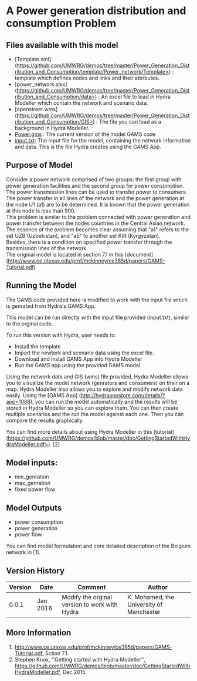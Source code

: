 A Power generation distribution and consumption Problem
=======================================================

Files available with this model
-------------------------------
- [Template.xml] (https://github.com/UMWRG/demos/tree/master/Power_Generation_Distribution_and_Consumption/template/Power_network/Template>) : template which defines nodes and links and their attributes.
- [power_network.xlsx] (https://github.com/UMWRG/demos/tree/master/Power_Generation_Distribution_and_Consumption/data>) : An excel file to load in Hydra Modeller which contain the network and scenario data.
- [openstreet.wms] (https://github.com/UMWRG/demos/tree/master/Power_Generation_Distribution_and_Consumption/GIS>) : The file you can load as a background in Hydra Modeller.
- [Power.gms](https://github.com/UMWRG/demos/tree/master/Power_Generation_Distribution_and_Consumption/model>) : The current version of the model GAMS code
- [input.txt](https://github.com/UMWRG/demos/tree/master/Power_Generation_Distribution_and_Consumption/model>): The input file for the model, containing the network information and data. This is the file Hydra creates using the GAMS App.

Purpose of Model
----------------
Consider a power network comprised of two groups: the first group with power generation facilities and the second group for power consumption.  The power transmission lines can be used to transfer power to consumers.
The power transfer in all lines of the network and the power generation at the node U1 (a1) are to be determined.  It is known that the power generation at this node is less than 900.  
This problem is similar to the problem connected with power generation and power transfer between the nodes countries in the Central Asian network.  The essence of the problem becomes clear assuming that "a1" refers to the set UZB (Uzbekistan), and "a5" to another set KIR (Kyrgyzstan).  
Besides, there is a condition on specified power transfer through the transmission lines of the network.  
The original model is located in section 7.1 in this [document] (http://www.ce.utexas.edu/prof/mckinney/ce385d/papers/GAMS-Tutorial.pdf)

Running the Model
-----------------
The GAMS code provided here is modified to work with the input file which is genrated from Hydra's GAMS App.

This model can be run directly with the input file provided (input.txt), similar to the orginal code.

To run this version with Hydra, user needs to:
- Install the template
- Import the newtork and scenario data using the excel file.
- Download and install GAMS App into Hydra Modeller
- Run the GAMS app using the provided GAMS model.

Using the network data and GIS (wms) file provided, Hydra Modeller allows you to visualize the model network (genrators and consumers) on their on a map. Hydra Modeller also allows you to explore and modify network data easily. Using the [GAMS App] (http://hydraappstore.com/details/?app=1088), you can run the model automatically and the results will be stored in Hydra Modeller so you can explore them. 
You can then create multiple scenarios and the run the model against each one. Then you can compare the results graphically.

You can find more details about using Hydra Modeller in this [tutorial] (https://github.com/UMWRG/demos/blob/master/doc/GettingStartedWithHydraModeller.pdf>). [2]

Model inputs:
-------------
- min_genration
- max_genration
- fixed power flow

Model Outputs
-------------
- power consumption
- power generation
- power flow

You can find model formulation and core detailed description of the Belgium network in [1].

Version History
---------------

| Version | Date     | Comment                                       | Author                                   |
| ------- | -------- | --------------------------------------------- | ---------------------------------------- |
| 0.0.1   | Jan 2016 | Modify the orginal version to work with Hydra | K. Mohamed, the University of Manchester |

More Information
----------------

1. http://www.ce.utexas.edu/prof/mckinney/ce385d/papers/GAMS-Tutorial.pdf, Sction 7.1.
2. Stephen Knox, ''Getting started with Hydra Modeller'', https://github.com/UMWRG/demos/blob/master/doc/GettingStartedWithHydraModeller.pdf, Dec 2015.


